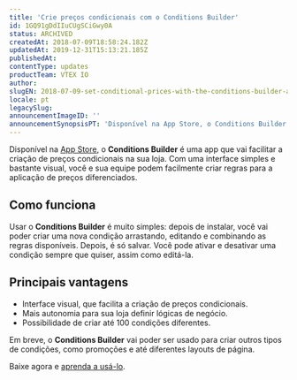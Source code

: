 ```yaml
---
title: 'Crie preços condicionais com o Conditions Builder'
id: 1GQ91gDdIIuCUgSCiGwy0A
status: ARCHIVED
createdAt: 2018-07-09T18:58:24.182Z
updatedAt: 2019-12-31T15:13:21.185Z
publishedAt: 
contentType: updates
productTeam: VTEX IO
author: 
slugEN: 2018-07-09-set-conditional-prices-with-the-conditions-builder-app
locale: pt
legacySlug: 
announcementImageID: ''
announcementSynopsisPT: 'Disponível na App Store, o Conditions Builder traz uma interface visual para facilitar a criação de preços condicionais.'
---
```


Disponível na [App Store](https://apps.vtex.com/), o __Conditions Builder__ é uma app que vai facilitar a criação de preços condicionais na sua loja. Com uma interface simples e bastante visual, você e sua equipe podem facilmente criar regras para a aplicação de preços diferenciados.


## Como funciona
Usar o __Conditions Builder__ é muito simples: depois de instalar, você vai poder criar uma nova condição arrastando, editando e combinando as regras disponíveis. Depois, é só salvar. Você pode ativar e desativar uma condição sempre que quiser, assim como editá-la.


## Principais vantagens
- Interface visual, que facilita a criação de preços condicionais.
- Mais autonomia para sua loja definir lógicas de negócio.
- Possibilidade de criar até 100 condições diferentes.

Em breve, o __Conditions Builder__ vai poder ser usado para criar outros tipos de condições, como promoções e até diferentes layouts de página. 

Baixe agora e [aprenda a usá-lo](/pt/tutorial/como-usar-o-conditions-builder-app).
